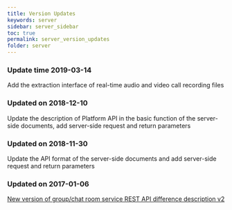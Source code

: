 ```yaml
---
title: Version Updates
keywords: server
sidebar: server_sidebar
toc: true
permalink: server_version_updates
folder: server
---
```


### Update time 2019-03-14

Add the extraction interface of real-time audio and video call recording files

### Updated on 2018-12-10

Update the description of Platform API in the basic function of the server-side documents, add server-side request and return parameters

### Updated on 2018-11-30

Update the API format of the server-side documents and add server-side request and return parameters

### Updated on 2017-01-06

[New version of group/chat room service REST
API difference description v2](/im/server/api/groupandchatroomchanges)

